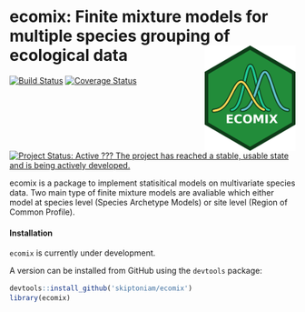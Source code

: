 ecomix: Finite mixture models for multiple species grouping of ecological data <img src="man/figures/logo.png" align="right" alt="" width="160" />
==================================================================================================================================================

[![Build
Status](https://travis-ci.org/skiptoniam/ecomix.svg?branch=master)](https://travis-ci.org/skiptoniam/ecomix)
[![Coverage
Status](https://img.shields.io/codecov/c/github/skiptoniam/ecomix/master.svg)](https://codecov.io/github/skiptoniam/ecomix?branch=master)
[![Project Status: Active ??? The project has reached a stable, usable
state and is being actively
developed.](https://www.repostatus.org/badges/latest/active.svg)](https://www.repostatus.org/#active)

ecomix is a package to implement statisitical models on multivariate
species data. Two main type of finite mixture models are avaliable which
either model at species level (Species Archetype Models) or site level
(Region of Common Profile).

#### Installation

`ecomix` is currently under development.

A version can be installed from GitHub using the `devtools` package:

``` r
devtools::install_github('skiptoniam/ecomix')
library(ecomix)
```
